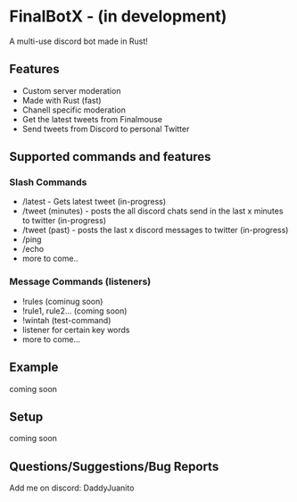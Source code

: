 # FinalBotX - (in development)

A multi-use discord bot made in Rust!

## Features
  * Custom server moderation
  * Made with Rust (fast)
  * Chanell specific moderation
  * Get the latest tweets from Finalmouse
  * Send tweets from Discord to personal Twitter

## Supported commands and features

### Slash Commands
  * /latest - Gets latest tweet (in-progress)
  * /tweet (minutes) - posts the all discord chats send in the last x minutes to twitter (in-progress)
  * /tweet (past) - posts the last x discord messages to twitter (in-progress)
  * /ping
  * /echo
  * more to come..
### Message Commands (listeners) 
  * !rules (cominug soon)
  * !rule1, rule2... (coming soon)
  * !wintah (test-command)
  * listener for certain key words
  * more to come...


## Example
coming soon

## Setup
coming soon

## Questions/Suggestions/Bug Reports
Add me on discord: DaddyJuanito
